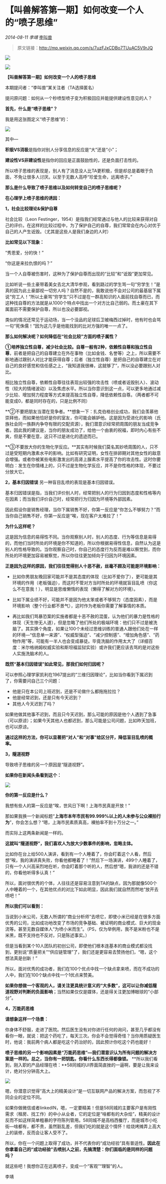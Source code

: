 # 【叫兽解答第一期】如何改变一个人的“喷子思维”

*2014-08-11* *李靖* [李叫兽](https://mp.weixin.qq.com/s?__biz=MzA5NTMxOTczOA==&mid=200403116&idx=1&sn=f4c0992e0e29013a2418a60f77dea83b&scene=21&key=b5ad03ea130bc6d90f4d56960b07d752a3dfc7aa5f47f9175727e089b0b448f85545312c3f7529869944c2b07ae4282ef78f09b7672c8f19d92999b51ea8a7f41db3f8ef1b1effa0d663daa2999f13fd&ascene=7&uin=MjQwNzMxODYwNQ%3D%3D&devicetype=Windows+8&version=6203005d&pass_ticket=xOhI1VQDG%2FzwbhWgqYvgjLhswwNIUGjt8DUL4fp00EDxCVadhAwYny0MJ9B2H%2Fmr&winzoom=1.125##)

> 原文链接：http://mp.weixin.qq.com/s/7uzFJxCDBo7TUuAC5V9rJQ

![](./_image/2017-02-13-17-53-01.jpg)



![](./_image/2017-02-13-18-05-42.jpg)


**【叫兽解答第一期】如何改变一个人的喷子思维**

本期提问者：“李叫兽”某关注者（TA选择匿名）

提问原问题：如何从一个秒喷型喷子变为积极回应并能提供建设性意见的人？

**首先，什么是“喷子思维”？**

我是用这张图定义“喷子思维”的：


![](./_image/2017-02-13-18-05-52.jpg)


其中—

**积极VS消极**是指你对别人分享信息的反应是“大”还是“小”；

**建设性VS非建设性**是指你的回应是正面鼓励性的，还是负面打击性的。

所以喷子思维的表现是，别人有了消息没人比TA更积极，但是却总是着眼于负面，不免让很多人讨厌。以至于无数人高呼“珍爱生命，远离喷子。”

**那么是什么导致了喷子思维以及如何转变自己的喷子思维呢？**

**在心理学上喷子思维的诱因：**

**1，社会比较理论&保护自尊**

社会比较（Leon Festinger，1954）是指我们经常通过与他人的比较来获得对自己的评价。在这样的比较过程中，为了保护自己的自尊，我们常常会在内心对优于自己的人产生诋毁。（尤其是这些人是我们身边的人时）

**比如常见以下现象：**

“秀恩爱，分的快！”

“你这是来拉仇恨的吗？”

当一个人自尊被伤害时，这种为了保护自尊而出现的“比较”和“诋毁”更加常见。

比如听说一些土豪带着美女去北大清华参观，看到路过的学生骂一句“穷学生！”是真的因为此土豪鄙视一切穷人吗？自然不是的，我敢说他不会对公司的最基层下属说“穷工人！”所以土豪骂“穷学生”只不过是在一群高知识的人面前找自尊而已，而这种找自尊的方法就是从1000个特点中找出一个对方比自己弱的。而土豪在其下属面前不需要保护自尊，所以也没必要鄙视。

类似的情况还常见于运动场，当一个没品的足球后卫被梅西过掉时，他有时也会骂一句“死侏儒！”因为这几乎是他能找到的比对方强的唯一一点了。

**那么如何解决呢？如何降低在“社会比较”方面的喷子属性？**

**①培养独立性自尊，减少社会比较。**自尊一般有2种，**依赖性自尊**和**独立性自尊**，前者是把自己的自尊建立在外在事物（比如金钱、名誉等）之上，所以需要不断地通过跟别人对比才能获得自尊；后者（独立性自尊）是把自己的自尊建立在对自己的良好感觉和信任感之上，“我知道我很棒，这就够了”，所以没必要跟别人对比。

相比独立性自尊，依赖性自尊往往表现出较强的攻击性（喷或者诋毁别人）、波动性（较大的情绪波动）以及焦虑水平。所以当你意识到这一点，可以更多地通过减少比较、增加努力程度等方式来提高独立性自尊，降低依赖性自尊。（两者都不可能变成0，都是同时存在的，只是比例不同）

**②不要把朋友当潜在竞争者。**想象一下：扎克伯格创业成功，我们会羡慕他崇拜他，而如果他恰好是你的室友，你可能会嫉妒他。这是因为受进化的影响（氏族社会同一族群内争夺有限的交配资源），我们潜意识经常把周围的朋友当成竞争者。因此我的建议是，当你的朋友成功了，给他一个由衷的祝福，即时内心有些不爽，但是不要在意，这只不过是进化的遗迹而已。

**③不要放大你的生物化学反应。**其实有时候我们莫名其妙喷周围的人，只不过是受短期内激素水平的影响。比如有研究证明，女性在排卵期对其他女性的敌意会增强。或者你被某些电影激发出的高肾上腺素水平提高了你的攻击性。这时你要明白：发生在你情绪上的，只不过是生物化学反应，并不是你性格的体现，不要过分放大它。

**2，基本归因错误**
另一种盲目乱喷的表现是基本归因错误。

基本归因错误是指，当我们评价别人时，经常把别人的行为归因到态度和性格等内在因素；而当我们评价自己时，经常把行为归因为环境等外部因素。

因此假设你是销售经理，当你下属销售不好，你第一反应是“你怎么不够努力？”而当你自己销售不好，你第一反应是“唉，现在客户太难拉了！”

**为什么这样呢？**

这是因为信息的易得性不同。当你观察别人时，别人的态度、行为等信息是易得的，而他们当时所处的环境是你不知道的，所以你根据易得性信息，自然认为这是别人的性格导致的。当你观察自己时，你自己的态度行为反而是难以察觉到，而你所处的环境更加容易被察觉，所以你往往更加倾向于归因为环境因素。

**正是因为这样的原因，我们往往觉得别人十恶不赦，丝毫不顾及可能是环境影响：**



- 比如你男朋友晚回家可能并不是其态度的体现（比如不爱你了），更可能是其环境的作用（老板强迫），而这时不管对方当时所处的环境就盲目乱喷（你这么不在意我！），明显是思维懒惰的表现（懒得了解对方的环境）。

- 比如下属业绩不好，可能并不是因为他太笨或者不够努力（态度因素），而是环境影响（整个行业都不景气），这时作为老板你需要了解事情的本质。

- 再比如我们骂暴恐案的实施者都是十恶不赦的混蛋，认为他们的暴力是性格的体现（天生惨无人道），但是忽略了他们所处的极端环境：他们只不过是被洗脑了。其实换个角度，如果让100个未经过思维训练的普通人跟他们处在一样的环境—“信息单一来源”、“权威型强迫”、“减少控制感”、“增加角色感”、“药物作用”等，可能有一半人也会变成暴徒。毕竟洗脑的作用太大了（详细百度：米尔格纳姆权威实验和斯坦福监狱实验）或许我们更应该去骂的是对这些人实施洗脑术的人。

**既然“基本归因错误”如此常见，那我们如何归因呢？**

可以参照心理学家凯利在1967提出的“三维归因理论”，比如当你看到下属迟到了，你需要问自己三个问题：

- 他是只在本公司上班迟到，还是不论做什么都拖拖拉拉？
- 他是经常迟到，还是只有今天迟到？
- 其他人今天迟到了吗？

如果他做其他事不迟到，而且只今天迟到，那么可能的原因是他个人遇到了急事（可以原谅）；如果今天其他人也都迟到，那么可能是公司问题，比如昨天加班，也可以原谅。

**通过这样的方法，你可以显著把“对人”和“对事”给区分开，降低盲目乱喷的概率。**

**3，隧道视野**

导致喷子思维的另一个原因是“隧道视野”。

**如果你在新闻头条看到这个：**


![](./_image/2017-02-13-18-06-13.jpg)

**你的第一反应是什么？**

我想有些人的第一反应是“唉，世风日下啊！上海市民真是开放！”

那如果我换一个新闻标题“**上海市本年市民有99.999%以上的人未参与公众裸拍行为**”，你会怎么想？“嗯，上海市民素质真高，裸拍率不到十万分之一。”

而实际上这两条新闻是一样的。

**这就叫“隧道视野”，我们喜欢人为放大少数事件的影响，忽略主体。**

比如你在台上给500人演讲，看到有一个人睡着了，你会盯着这个人看，然后想“唉，我的演讲真失败，你看他都睡着了！”然后下一场演讲，499个人睡着了，只有一个人兴高采烈地在听，你会盯着那个听的人，然后想“嗯，我讲的还是不错的，你看他听得多认真！”

所以，面对很优秀的个体，人往往还是容易注意到TA的缺点，因为那就像500个人中睡着的一个，在其他优点的对比下如此明显，因此我们就自然而然地“放开去喷吧！”

**所以我们可以看到：**

当说到小米公司，无数人所谓的“商业分析师”去喷它，即使小米已经是在很多方面优秀的公司，比如成功地改变了市场的竞争基础、被证明的商业模式、巨大的现金流等。甚至无数自媒体人“为喷小米而生”。（PS，仅为举例用，我不是米粉也不是米黑，既不支持也不反对，只是陈述事实。）

但是当看到某个10人团队的初创公司，即使他们根本连基本的商业模式都没找到，更别说“质量把关”“供应链管理”了，我们还是更容易去赞扬他们，“嗯，这个想法真是创新！”

所以，面对优秀的成功者，我们在100个优点中找一个缺点拿来喷，而在不成功的人中，我们在100个缺点中找一个1优点来赞美。

**如果你想做一个客观的人，请关注更具统计意义的“大多数”，这可以让你减低隧道视野对判断的负面影响**；当然如果仅仅是媒体，还是得关注更加博眼球的“小部分”。

**4，万能药思维**

**请想象这样一个场景：**

你身体不舒服，走进了医院。然后医生没有对你进行任何的询问，甚至几乎都没有看你一眼，就说：把这个药吃了，每天三次。你会不会觉得奇怪？当你用质疑医生时，他说：我前两个病人都是吃这个药治好的，因此预计你吃这个药也能好！

**喷子思维的另一个影响因素是“万能药思维”—我们潜意识认为所有问题的解决方案是一样的。总之，当你有一把钥匙，你看什么东西长得都像锁。**
**所以我们看到，刚入职的产品经理在喷：**58同城的UI界面简直挫的一逼啊，要是让我来设计，绝对分分钟高大上。


![](./_image/2017-02-13-18-06-29.jpg)


嗯，你潜意识觉得“高大上的精美设计”是一切互联网产品的解决方案，而忽视了不同企业的定位不同。

如果你做微信或者linkedIN，嗯，一定要精美！但是58同城的主要客户是有刚性需求（租房、找工作）的中小从业者，它的定位是“啥都有的大杂烩”，精美的设计反而不如这样简单粗暴的字符陈列管用。58同城不是高档西餐厅，而是城市小吃街—啥都有，都不贵，虽然脏乱差，但我们吃的就是这个情怀！给烧烤摊弄上高大上的装修，反而会让客人受不了。

所以，你在一个问题上取得了成功，并不代表你的“成功经验”具有普适性。**因此在你拿着自己的“成功经验”去喷别人之前，先搞清楚：你们面临的是同样的问题吗？**

就这些吧！我想你正在远离喷子，变成一个“客观”“理智”的人。

李靖